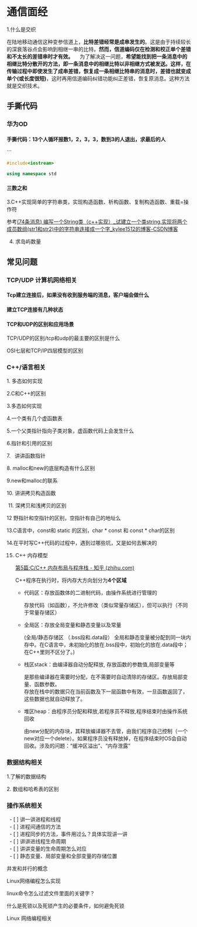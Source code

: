 # 通信面经

1.什么是交织

在陆地移动通信这种变参信道上，**比特差错经常是成串发生的**。这是由于持续较长的深衰落谷点会影响到相继一串的比特。**然而，信道编码仅在检测和校正单个差错和不太长的差错串时才有效。**
　为了解决这一问题，**希望能找到把一条消息中的相继比特分散开的方法，即一条消息中的相继比特以非相继方式被发送。这样，在传输过程中即使发生了成串差错，恢复成一条相继比特串的消息时，差错也就变成单个(或长度很短)**，这时再用信道编码纠错功能纠正差错，恢复原消息。这种方法就是交织技术。

## 手撕代码

### 华为OD

#### 手撕代码：13个人循环报数1，2，3，3，数到3的人退出，求最后的人

\```

```C++
#include<iostream>

using namespace std
```

#### 三数之和

3.C++实现简单的字符串类，实现构造函数、析构函数、复制构造函数、重载=操作符

参考[(74条消息) 编写一个String类（c++实现）_试建立一个类string,实现将两个成员数组(str1和str2)中的字符串连接成一个字_kylee1512的博客-CSDN博客](https://blog.csdn.net/qq_40821469/article/details/108913326)

4. 求岛屿数量

## 常见问题

### TCP/UDP 计算机网络相关

#### Tcp建立连接后，如果没有收到服务端的消息，客户端会做什么

#### 建立TCP连接有几种状态

#### TCP和UDP的区别和应用场景

TCP/UDP的区别/tcp和udp的最主要的区别是什么

OSI七层和TCP/IP四层模型的区别

### C++/语言相关

1. 多态如何实现

2.C和C++的区别

3.多态如何实现

4.一个类有几个虚函数表

5.一个父类指针指向子类对象，虚函数代码上会发生什么

6.指针和引用的区别

7.   讲讲函数指针  

8. malloc和new的底层构造有什么区别  

9.new和malloc的联系  

10. 讲讲拷贝构造函数 

 11. 深拷贝和浅拷贝的区别

12 野指针和空指针的区别，空指针有自己的地址么

13.C语言中，const和 static 的区别，char * const 和 const * char的区别

14.在平时写C++代码的过程中，遇到过哪些坑，又是如何去解决的

15. C++ 内存模型
    
    [第5篇:C/C++ 内存布局与程序栈 - 知乎 (zhihu.com)](https://zhuanlan.zhihu.com/p/184957568)

    C++程序在执行时，将内存大方向划分为**4个区域**
    
    - 代码区：存放函数体的二进制代码，由操作系统进行管理的
    
      存放代码（如函数），不允许修改（类似常量存储区），但可以执行（不同于常量存储区）
    
    
    - 全局区：存放全局变量和静态变量以及常量
    
      (全局/静态存储区 （.bss段和.data段） 
      全局和静态变量被分配到同一块内存中。在C语言中，未初始化的放在.bss段中，初始化的放在.data段中；在C++里则不区分了。)
    
    
    - 栈区stack：由编译器自动分配释放, 存放函数的参数值,局部变量等
    
      是那些编译器在需要时分配，在不需要时自动清除的存储区。存放局部变量、函数参数。  
      存放在栈中的数据只在当前函数及下一层函数中有效，一旦函数返回了，这些数据也就自动释放了。
    
    
    - 堆区heap：由程序员分配和释放,若程序员不释放,程序结束时由操作系统回收
    
      由new分配的内存块，其释放编译器不去管，由我们程序自己控制（一个new对应一个delete）。如果程序员没有释放掉，在程序结束时OS会自动回收。涉及的问题：“缓冲区溢出”、“内存泄露”

### 数据结构相关

1.了解的数据结构

2. 数组和哈希表的区别

### 操作系统相关

  - [ ] 讲一讲进程和线程  
  - [ ] 进程间通信的方法  
  - [ ] 进程同步的方法，事件用过么？具体实现讲一讲  
  - [ ] 讲讲进线程生命周期  
  - [ ] 讲讲变量的生命周期怎么对应  
  - [ ] 静态变量、局部变量和全部变量的存储位置

并发和并行的概念

Linux网络编程怎么实现

linux命令怎么过滤文件里面的关键字？

什么是死锁以及死锁产生的必要条件，如何避免死锁

Linux 网络编程相关
